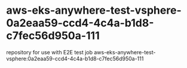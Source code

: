 # aws-eks-anywhere-test-vsphere-0a2eaa59-ccd4-4c4a-b1d8-c7fec56d950a-111
repository for use with E2E test job aws-eks-anywhere-test-vsphere:0a2eaa59-ccd4-4c4a-b1d8-c7fec56d950a-111
